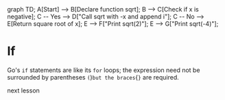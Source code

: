<div id="chart" class="mermaid">
graph TD;
A[Start] --> B[Declare function sqrt];
B --> C[Check if x is negative];
C -- Yes --> D["Call sqrt with -x and append i"];
C -- No --> E[Return square root of x];
E --> F["Print sqrt(2)"];
E --> G["Print sqrt(-4)"];
</div>

# If

Go's `if` statements are like its `for` loops; the expression need not be
surrounded by parentheses `(`)` but the braces `{`}` are required.

<a onclick="nextOpen()">next lesson</a>
